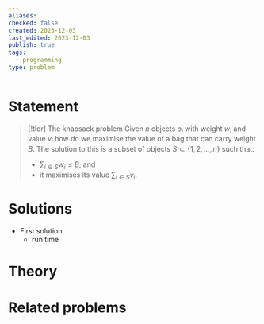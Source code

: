 ```yaml
---
aliases: 
checked: false
created: 2023-12-03
last_edited: 2023-12-03
publish: true
tags:
  - programming
type: problem
---
```

# Statement

> [!tldr] The knapsack problem
> Given $n$ objects $o_i$ with weight $w_i$ and value $v_i$ how do we maximise the value of a bag that can carry weight $B$. The solution to this is a subset of objects $S \subset \{1, 2, \ldots, n\}$ such that:
> - $\sum_{i \in S} w_i \leq B$, and
> - it maximises its value $\sum_{i \in S} v_i$.

# Solutions

- First solution
	- run time

# Theory

# Related problems
